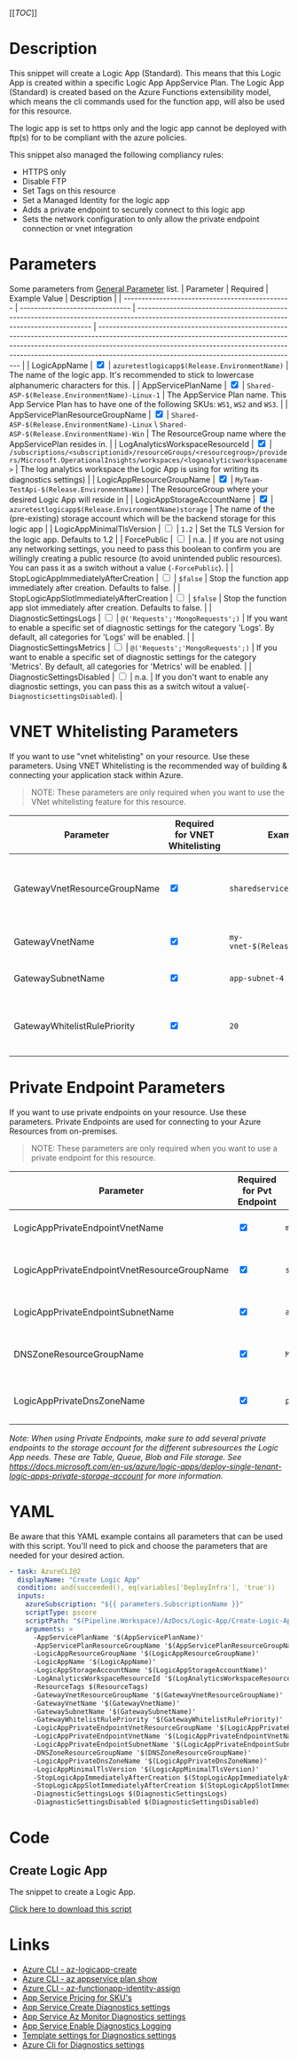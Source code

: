 [[_TOC_]]

# Description

This snippet will create a Logic App (Standard). This means that this Logic App is created within a specific Logic App AppService Plan.
The Logic App (Standard) is created based on the Azure Functions extensibility model, which means the cli commands used for the function app, will also be used for this resource.

The logic app is set to https only and the logic app cannot be deployed with ftp(s) for to be compliant with the azure policies.

This snippet also managed the following compliancy rules:

- HTTPS only
- Disable FTP
- Set Tags on this resource
- Set a Managed Identity for the logic app
- Adds a private endpoint to securely connect to this logic app
- Sets the network configuration to only allow the private endpoint connection or vnet integration

# Parameters

Some parameters from [General Parameter](/Azure/AzDocs-v1/Scripts) list.
| Parameter | Required | Example Value | Description |
| ----------------------------------------------- | ------------------------------- | ----------------------------------------------------------------------------------------------------------------------------------------------- | -------------------------------------------------------------------------------------------------------------------------------------------------------------------------------------------------------------------------------------------------------------------------------------------------- |
| LogicAppName | <input type="checkbox" checked> | `azuretestlogicapp$(Release.EnvironmentName)` | The name of the logic app. It's recommended to stick to lowercase alphanumeric characters for this. |
| AppServicePlanName | <input type="checkbox" checked> | `Shared-ASP-$(Release.EnvironmentName)-Linux-1` | The AppService Plan name. This App Service Plan has to have one of the following SKUs: `WS1`, `WS2` and `WS3`. |
| AppServicePlanResourceGroupName | <input type="checkbox" checked> | `Shared-ASP-$(Release.EnvironmentName)-Linux` \ `Shared-ASP-$(Release.EnvironmentName)-Win` | The ResourceGroup name where the AppServicePlan resides in. |
| LogAnalyticsWorkspaceResourceId | <input type="checkbox" checked> | `/subscriptions/<subscriptionid>/resourceGroups/<resourcegroup>/providers/Microsoft.OperationalInsights/workspaces/<loganalyticsworkspacename>` | The log analytics workspace the Logic App is using for writing its diagnostics settings) |
| LogicAppResourceGroupName | <input type="checkbox" checked> | `MyTeam-TestApi-$(Release.EnvironmentName)` | The ResourceGroup where your desired Logic App will reside in |
| LogicAppStorageAccountName | <input type="checkbox" checked> | `azuretestlogicapp$(Release.EnvironmentName)storage` | The name of the (pre-existing) storage account which will be the backend storage for this logic app |
| LogicAppMinimalTlsVersion | <input type="checkbox"> | `1.2` | Set the TLS Version for the logic app. Defaults to 1.2 |
| ForcePublic | <input type="checkbox"> | n.a. | If you are not using any networking settings, you need to pass this boolean to confirm you are willingly creating a public resource (to avoid unintended public resources). You can pass it as a switch without a value (`-ForcePublic`). |
| StopLogicAppImmediatelyAfterCreation | <input type="checkbox"> | `$false` | Stop the function app immediately after creation. Defaults to false. |
| StopLogicAppSlotImmediatelyAfterCreation | <input type="checkbox"> | `$false` | Stop the function app slot immediately after creation. Defaults to false. |
| DiagnosticSettingsLogs | <input type="checkbox"> | `@('Requests';'MongoRequests';)` | If you want to enable a specific set of diagnostic settings for the category 'Logs'. By default, all categories for 'Logs' will be enabled. |
| DiagnosticSettingsMetrics | <input type="checkbox"> | `@('Requests';'MongoRequests';)` | If you want to enable a specific set of diagnostic settings for the category 'Metrics'. By default, all categories for 'Metrics' will be enabled. |
| DiagnosticSettingsDisabled | <input type="checkbox"> | n.a. | If you don't want to enable any diagnostic settings, you can pass this as a switch witout a value(`-DiagnosticsettingsDisabled`). |

# VNET Whitelisting Parameters

If you want to use "vnet whitelisting" on your resource. Use these parameters. Using VNET Whitelisting is the recommended way of building & connecting your application stack within Azure.

> NOTE: These parameters are only required when you want to use the VNet whitelisting feature for this resource.

| Parameter                    | Required for VNET Whitelisting  | Example Value                        | Description                                                              |
| ---------------------------- | ------------------------------- | ------------------------------------ | ------------------------------------------------------------------------ |
| GatewayVnetResourceGroupName | <input type="checkbox" checked> | `sharedservices-rg`                  | The ResourceGroup where your VNET, for your Gateway, resides in.         |
| GatewayVnetName              | <input type="checkbox" checked> | `my-vnet-$(Release.EnvironmentName)` | The name of the VNET the Gateway is in                                   |
| GatewaySubnetName            | <input type="checkbox" checked> | `app-subnet-4`                       | The name of the subnet the Gateway is in                                 |
| GatewayWhitelistRulePriority | <input type="checkbox" checked> | `20`                                 | The priority of the whitelist rule. Can be left blank. Defaults to `20`. |

# Private Endpoint Parameters

If you want to use private endpoints on your resource. Use these parameters. Private Endpoints are used for connecting to your Azure Resources from on-premises.

> NOTE: These parameters are only required when you want to use a private endpoint for this resource.

| Parameter                                    | Required for Pvt Endpoint       | Example Value                           | Description                                                                                                          |
| -------------------------------------------- | ------------------------------- | --------------------------------------- | -------------------------------------------------------------------------------------------------------------------- |
| LogicAppPrivateEndpointVnetName              | <input type="checkbox" checked> | `my-vnet-$(Release.EnvironmentName)`    | The name of the VNET to place the Function App Private Endpoint in.                                                  |
| LogicAppPrivateEndpointVnetResourceGroupName | <input type="checkbox" checked> | `sharedservices-rg`                     | The ResourceGroup where your VNET, for your Function App Private Endpoint, resides in.                               |
| LogicAppPrivateEndpointSubnetName            | <input type="checkbox" checked> | `app-subnet-3`                          | The subnet to place the private endpoint for this function app in                                                    |
| DNSZoneResourceGroupName                     | <input type="checkbox" checked> | `MyDNSZones-$(Release.EnvironmentName)` | Make sure to use the shared DNS Zone resource group (you can only register a zone once per subscription).            |
| LogicAppPrivateDnsZoneName                   | <input type="checkbox" checked> | `privatelink.azurewebsites.net`         | The DNS Zone to use. If you are not sure, it's safe to use `privatelink.azurewebsites.net` as value for AppServices. |

_Note: When using Private Endpoints, make sure to add several private endpoints to the storage account for the different subresources the Logic App needs. These are Table, Queue, Blob and File storage. See https://docs.microsoft.com/en-us/azure/logic-apps/deploy-single-tenant-logic-apps-private-storage-account for more information._

# YAML

Be aware that this YAML example contains all parameters that can be used with this script. You'll need to pick and choose the parameters that are needed for your desired action.

```yaml
- task: AzureCLI@2
  displayName: "Create Logic App"
  condition: and(succeeded(), eq(variables['DeployInfra'], 'true'))
  inputs:
    azureSubscription: "${{ parameters.SubscriptionName }}"
    scriptType: pscore
    scriptPath: "$(Pipeline.Workspace)/AzDocs/Logic-App/Create-Logic-App-Standard.ps1"
    arguments: >
      -AppServicePlanName '$(AppServicePlanName)' 
      -AppServicePlanResourceGroupName '$(AppServicePlanResourceGroupName)' 
      -LogicAppResourceGroupName '$(LogicAppResourceGroupName)' 
      -LogicAppName '$(LogicAppName)' 
      -LogicAppStorageAccountName '$(LogicAppStorageAccountName)'
      -LogAnalyticsWorkspaceResourceId '$(LogAnalyticsWorkspaceResourceId)'
      -ResourceTags $(ResourceTags) 
      -GatewayVnetResourceGroupName '$(GatewayVnetResourceGroupName)' 
      -GatewayVnetName '$(GatewayVnetName)' 
      -GatewaySubnetName '$(GatewaySubnetName)' 
      -GatewayWhitelistRulePriority '$(GatewayWhitelistRulePriority)' 
      -LogicAppPrivateEndpointVnetResourceGroupName '$(LogicAppPrivateEndpointVnetResourceGroupName)' 
      -LogicAppPrivateEndpointVnetName '$(LogicAppPrivateEndpointVnetName)' 
      -LogicAppPrivateEndpointSubnetName '$(LogicAppPrivateEndpointSubnetName)' 
      -DNSZoneResourceGroupName '$(DNSZoneResourceGroupName)' 
      -LogicAppPrivateDnsZoneName '$(LogicAppPrivateDnsZoneName)' 
      -LogicAppMinimalTlsVersion '$(LogicAppMinimalTlsVersion)' 
      -StopLogicAppImmediatelyAfterCreation $(StopLogicAppImmediatelyAfterCreation) 
      -StopLogicAppSlotImmediatelyAfterCreation $(StopLogicAppSlotImmediatelyAfterCreation) 
      -DiagnosticSettingsLogs $(DiagnosticSettingsLogs) 
      -DiagnosticSettingsDisabled $(DiagnosticSettingsDisabled)
```

# Code

## Create Logic App

The snippet to create a Logic App.

[Click here to download this script](../../../../../src/Logic-App/Create-Logic-App.ps1)

# Links

- [Azure CLI - az-logicapp-create](https://docs.microsoft.com/en-us/cli/azure/logicapp?view=azure-cli-latest#az-logicapp-create)
- [Azure CLI - az appservice plan show](https://docs.microsoft.com/en-us/cli/azure/appservice/plan?view=azure-cli-latest#az-appservice-plan-show)
- [Azure CLI - az-functionapp-identity-assign](https://docs.microsoft.com/en-us/cli/azure/functionapp/identity?view=azure-cli-latest#az-functionapp-identity-assign)
- [App Service Pricing for SKU's](https://azure.microsoft.com/nl-nl/pricing/details/app-service/windows/)
- [App Service Create Diagnostics settings](https://docs.microsoft.com/en-us/azure/azure-monitor/platform/diagnostic-settings)
- [App Service Az Monitor Diagnostics settings](https://docs.microsoft.com/en-us/cli/azure/monitor/diagnostic-settings?view=azure-cli-latest#az-monitor-diagnostic-settings-update)
- [App Service Enable Diagnostics Logging](https://docs.microsoft.com/en-us/azure/app-service/troubleshoot-diagnostic-logs)
- [Template settings for Diagnostics settings](https://docs.microsoft.com/en-us/azure/azure-monitor/samples/resource-manager-diagnostic-settings)
- [Azure Cli for Diagnostics settings](http://techgenix.com/azure-diagnostic-settings/)
